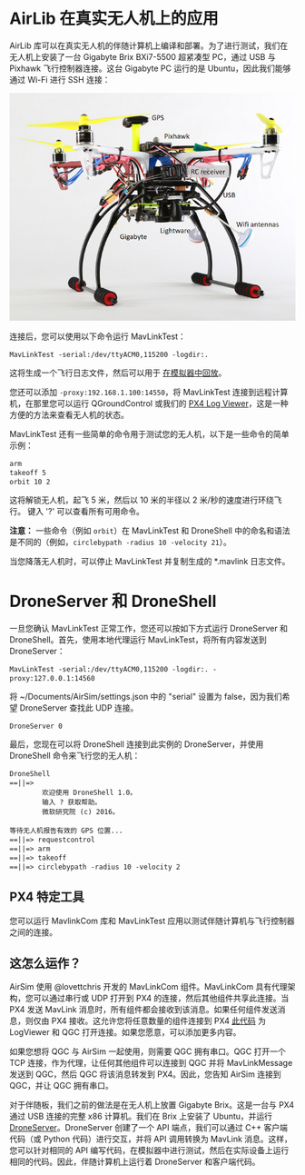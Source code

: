 # AirLib 在真实无人机上的应用

AirLib 库可以在真实无人机的伴随计算机上编译和部署。为了进行测试，我们在无人机上安装了一台 Gigabyte Brix BXi7-5500 超紧凑型 PC，通过 USB 与 Pixhawk 飞行控制器连接。这台 Gigabyte PC 运行的是 Ubuntu，因此我们能够通过 Wi-Fi 进行 SSH 连接：

![Flamewheel](images/Flamewheel.png)

连接后，您可以使用以下命令运行 MavLinkTest：
```
MavLinkTest -serial:/dev/ttyACM0,115200 -logdir:. 
```
这将生成一个飞行日志文件，然后可以用于 [在模拟器中回放](playback.md)。

您还可以添加 `-proxy:192.168.1.100:14550`，将 MavLinkTest 连接到远程计算机，在那里您可以运行 QGroundControl 或我们的 [PX4 Log Viewer](log_viewer.md)，这是一种方便的方法来查看无人机的状态。

MavLinkTest 还有一些简单的命令用于测试您的无人机，以下是一些命令的简单示例：

```
arm
takeoff 5
orbit 10 2
```

这将解锁无人机，起飞 5 米，然后以 10 米的半径以 2 米/秒的速度进行环绕飞行。
键入 '?' 可以查看所有可用命令。

**注意：** 一些命令（例如 `orbit`）在 MavLinkTest 和 DroneShell 中的命名和语法是不同的（例如，`circlebypath -radius 10 -velocity 21`）。

当您降落无人机时，可以停止 MavLinkTest 并复制生成的 *.mavlink 日志文件。

# DroneServer 和 DroneShell

一旦您确认 MavLinkTest 正常工作，您还可以按如下方式运行 DroneServer 和 DroneShell。首先，使用本地代理运行 MavLinkTest，将所有内容发送到 DroneServer：

```
MavLinkTest -serial:/dev/ttyACM0,115200 -logdir:. -proxy:127.0.0.1:14560
```
将 ~/Documents/AirSim/settings.json 中的 "serial" 设置为 false，因为我们希望 DroneServer 查找此 UDP 连接。

```
DroneServer 0
```

最后，您现在可以将 DroneShell 连接到此实例的 DroneServer，并使用 DroneShell 命令来飞行您的无人机：

```
DroneShell
==||=>
        欢迎使用 DroneShell 1.0。
        输入 ? 获取帮助。
        微软研究院 (c) 2016。

等待无人机报告有效的 GPS 位置...
==||=> requestcontrol
==||=> arm
==||=> takeoff
==||=> circlebypath -radius 10 -velocity 2
```

## PX4 特定工具
您可以运行 MavlinkCom 库和 MavLinkTest 应用以测试伴随计算机与飞行控制器之间的连接。

## 这怎么运作？
AirSim 使用 @lovettchris 开发的 MavLinkCom 组件。MavLinkCom 具有代理架构，您可以通过串行或 UDP 打开到 PX4 的连接，然后其他组件共享此连接。当 PX4 发送 MavLink 消息时，所有组件都会接收到该消息。如果任何组件发送消息，则仅由 PX4 接收。这允许您将任意数量的组件连接到 PX4 [此代码](https://github.com/microsoft/AirSim/blob/main/AirLib/include/vehicles/multirotor/firmwares/mavlink/MavLinkMultirotorApi.hpp#L600) 为 LogViewer 和 QGC 打开连接。如果您愿意，可以添加更多内容。

如果您想将 QGC 与 AirSim 一起使用，则需要 QGC 拥有串口。QGC 打开一个 TCP 连接，作为代理，让任何其他组件可以连接到 QGC 并将 MavLinkMessage 发送到 QGC，然后 QGC 将该消息转发到 PX4。因此，您告知 AirSim 连接到 QGC，并让 QGC 拥有串口。

对于伴随板，我们之前的做法是在无人机上放置 Gigabyte Brix。这是一台与 PX4 通过 USB 连接的完整 x86 计算机。我们在 Brix 上安装了 Ubuntu，并运行 [DroneServer](https://github.com/Microsoft/AirSim/tree/main/DroneServer)。DroneServer 创建了一个 API 端点，我们可以通过 C++ 客户端代码（或 Python 代码）进行交互，并将 API 调用转换为 MavLink 消息。这样，您可以针对相同的 API 编写代码，在模拟器中进行测试，然后在实际设备上运行相同的代码。因此，伴随计算机上运行着 DroneServer 和客户端代码。